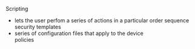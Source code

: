 Scripting
- lets the user perfom a series of actions in a particular order sequence 
security templates 
- series of configuration files that apply to the device   
policies 